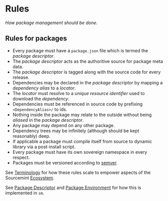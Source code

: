 Rules
=====

*How package management should be done.*


Rules for packages
------------------

  * Every package must have a `package.json` file which is termed the *package descriptor*.
  * The *package descriptor* acts as the authoritive source for package meta data.
  * The *package descriptor* is tagged along with the source code for every release.
  * Dependencies may be declared in the *package descriptor* by mapping a *dependency alias* to a *locator*.
  * The *locator* must resolve to a *unique resource identifier* used to download the *dependency*.
  * Dependencies must be referenced in source code by prefixing `<DependencyAlias>/` to ids.
  * Nothing inside the package may relate to the outside without being *aliased* in the *package descriptor*.
  * Any package may depend on any other package.
  * Dependency trees may be infinitely (although should be kept reasonably) deep.
  * If applicable a package must compile itself from source to dynamic library via a post-install script.
  * Every package must have its own sovereign namespace in every respect.
  * Packages must be versioned according to [semver](http://semver.org/).

See [Terminology](https://github.com/sourcemint/sm/blob/master/docs/Terminology.md) for how these rules scale to empower aspects of the Sourcemint [Ecosystem](http://sourcemint.com/ecosystem).

See [Package Descriptor](./PackageDescriptor.md) and [Package Environment](./PackageEnvironment.md) for how this is implemented in `sm`.
